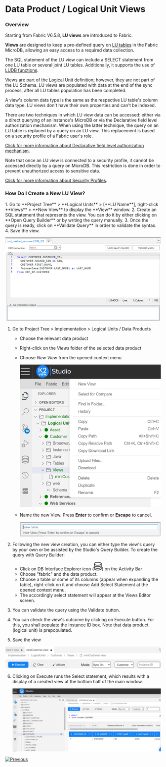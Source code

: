 # Data Product / Logical Unit Views

### Overview

Starting from Fabric V6.5.8, **LU views** are introduced to Fabric. 

**Views** are designed to keep a pre-defined query on [LU tables](01_LU_tables_overview.md) in the Fabric MicroDB, allowing an easy access to a required data collection.

The SQL statement of the LU view can include a SELECT statement from one LU table or several joint LU tables. Additionally, it supports the use of [LUDB functions](/articles/07_table_population/11_3_creating_an_LUDB_function.md). 

Views are part of the [Logical Unit](/articles/03_logical_units/01_LU_overview.md) definition; however, they are not part of the LU Schema. LU views are populated with data at the end of the sync process, after all LU tables population has been completed. 

A view's column data type is the same as the respective LU table's column data type. LU views don't have their own properties and can't be indexed. 

There are two techniques in which LU view data can be accessed: either via a direct querying of an instance's MicroDB or via the Declarative field level authorization mechanism. When using the latter technique, the query on an LU table is replaced by a query on an LU view. This replacement is based on a security profile of a Fabric user's role.

[Click for more information about Declarative field level authorization mechanism](/articles/17_fabric_credentials/04_fields_level_authorization.md).

Note that once an LU view is connected to a security profile, it cannot be accessed directly by a query on MicroDB. This restriction is done in order to prevent unauthorized access to sensitive data.

[Click for more information about Security Profiles](/articles/17_fabric_credentials/05_security_profiles.md).

### How Do I Create a New LU View?
<studio>
1. Go to **Project Tree** > **Logical Units** > [**LU Name**], right-click **Views** > **New View** to display the **View** window.
2. Create an SQL statement that represents the view. You can do it by either clicking on **Open Query Builder** or by writing the query manually.
3. Once the query is ready, click on **Validate Query** in order to validate the syntax. 
4. Save the view. 

![](images/lu_views_1.PNG)
</studio>

<web>

1. Go to Project Tree > Implementation > Logical Units / Data Products

   - Choose the relevant data product 

   - Right-click on the *Views* folder of the selected data product

   - Choose *New View* from the opened context menu

     <img src="images/web_lu_table_lu_view_new_view_option.png" alt="images" style="zoom:80%;" />

   - Name the new View. Press **Enter** to confirm or **Escape** to cancel.

     ![images](images/web_lu_table_lu_view_enter_view_name.png)

2. Following the new view creation, you can either type the view's query by your own or be assisted by the Studio's Query Builder. 
   To create the query with Query Builder:

   - Click on DB Interface Explorer icon (![](/articles/04_fabric_studio/images/web/datasource_explorer.png)) on the Activity Bar
   - Choose "fabric" and the data product.
   - Choose a table or some of its columns (appear when expanding the table), right-click on it and  choose Add Select Statement at the opened context menu.
   - The accordingly select statement will appear at the Views Editor screen.

3. You can validate the query using the Validate button.

4. You can check the view's outcome by clicking on Execute button. For this, you shall populate the Instance ID box. Note that data product (logical unit) is prepopulated.

5. Save the view

  

  ![images](images/web_lu_table_lu_view_top_panel.png)  

6. Clicking on Execute runs the Select statement, which results with a display of a created view at the bottom half of the main window.

   ![images](images/web_lu_table_lu_view_executing_select.png)

</web>

[![Previous](/articles/images/Previous.png)](05_business_tables.md)
